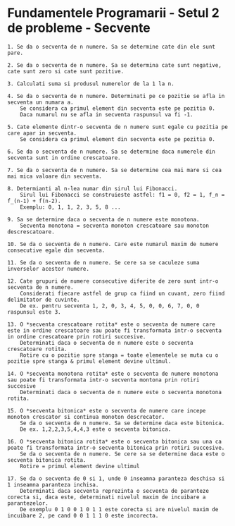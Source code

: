 # Fundamentele Programarii - Setul 2 de probleme - Secvente
    1. Se da o secventa de n numere. Sa se determine cate din ele sunt pare.

    2. Se da o secventa de n numere. Sa se determina cate sunt negative, cate sunt zero si cate sunt pozitive.

    3. Calculati suma si produsul numerelor de la 1 la n.

    4. Se da o secventa de n numere. Determinati pe ce pozitie se afla in secventa un numara a.
        Se considera ca primul element din secventa este pe pozitia 0.
        Daca numarul nu se afla in secventa raspunsul va fi -1.

    5. Cate elemente dintr-o secventa de n numere sunt egale cu pozitia pe care apar in secventa.
        Se considera ca primul element din secventa este pe pozitia 0.

    6. Se da o secventa de n numere. Sa se determine daca numerele din secventa sunt in ordine crescatoare.

    7. Se da o secventa de n numere. Sa se determine cea mai mare si cea mai mica valoare din secventa.

    8. Determianti al n-lea numar din sirul lui Fibonacci.
        Sirul lui Fibonacci se construieste astfel: f1 = 0, f2 = 1, f_n = f_(n-1) + f(n-2).
        Exemplu: 0, 1, 1, 2, 3, 5, 8 ...

    9. Sa se determine daca o secventa de n numere este monotona.
        Secventa monotona = secventa monoton crescatoare sau monoton descrescatoare.

    10. Se da o secventa de n numere. Care este numarul maxim de numere consecutive egale din secventa.

    11. Se da o secventa de n numere. Se cere sa se caculeze suma inverselor acestor numere.

    12. Cate grupuri de numere consecutive diferite de zero sunt intr-o secventa de n numere.
        Considerati fiecare astfel de grup ca fiind un cuvant, zero fiind delimitator de cuvinte.
        De ex. pentru secventa 1, 2, 0, 3, 4, 5, 0, 0, 6, 7, 0, 0 raspunsul este 3.

    13. O *secventa crescatoare rotita* este o secventa de numere care este in ordine crescatoare sau poate fi transformata intr-o secventa in ordine crescatoare prin rotiri succesive.
        Determinati daca o secventa de n numere este o secventa crescatoare rotita.
        Rotire cu o pozitie spre stanga = toate elementele se muta cu o pozitie spre stanga & primul element devine ultimul.

    14. O *secventa monotona rotita* este o secventa de numere monotona sau poate fi transformata intr-o secventa montona prin rotiri succesive
        Determinati daca o secventa de n numere este o secventa monotona rotita.

    15. O *secventa bitonica* este o secventa de numere care incepe monoton crescator si continua monoton descrecator.
        Se da o secventa de n numere. Sa se determine daca este bitonica.
        De ex. 1,2,2,3,5,4,4,3 este o secventa bitonica.

    16. O *secventa bitonica rotita* este o secventa bitonica sau una ca poate fi transformata intr-o secventa bitonica prin rotiri succesive.
        Se da o secventa de n numere. Se cere sa se determine daca este o secventa bitonica rotita.
        Rotire = primul element devine ultimul

    17. Se da o secventa de 0 si 1, unde 0 inseamna paranteza deschisa si 1 inseamna paranteza inchisa.
        Determinati daca secventa reprezinta o secventa de paranteze corecta si, daca este, determinati nivelul maxim de incuibare a parantezelor.
        De exemplu 0 1 0 0 1 0 1 1 este corecta si are nivelul maxim de incuibare 2, pe cand 0 0 1 1 1 0 este incorecta.